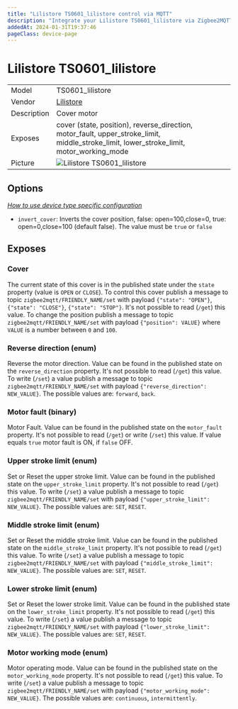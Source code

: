 ```yaml
---
title: "Lilistore TS0601_lilistore control via MQTT"
description: "Integrate your Lilistore TS0601_lilistore via Zigbee2MQTT with whatever smart home infrastructure you are using without the vendor's bridge or gateway."
addedAt: 2024-01-31T19:37:46
pageClass: device-page
---
```


<!-- !!!! -->
<!-- ATTENTION: This file is auto-generated through docgen! -->
<!-- You can only edit the "Notes"-Section between the two comment lines "Notes BEGIN" and "Notes END". -->
<!-- Do not use h1 or h2 heading within "## Notes"-Section. -->
<!-- !!!! -->

# Lilistore TS0601_lilistore

|     |     |
|-----|-----|
| Model | TS0601_lilistore  |
| Vendor  | [Lilistore](/supported-devices/#v=Lilistore)  |
| Description | Cover motor |
| Exposes | cover (state, position), reverse_direction, motor_fault, upper_stroke_limit, middle_stroke_limit, lower_stroke_limit, motor_working_mode |
| Picture | ![Lilistore TS0601_lilistore](https://www.zigbee2mqtt.io/images/devices/TS0601_lilistore.png) |


<!-- Notes BEGIN: You can edit here. Add "## Notes" headline if not already present. -->


<!-- Notes END: Do not edit below this line -->



## Options
*[How to use device type specific configuration](../guide/configuration/devices-groups.md#specific-device-options)*

* `invert_cover`: Inverts the cover position, false: open=100,close=0, true: open=0,close=100 (default false). The value must be `true` or `false`


## Exposes

### Cover 
The current state of this cover is in the published state under the `state` property (value is `OPEN` or `CLOSE`).
To control this cover publish a message to topic `zigbee2mqtt/FRIENDLY_NAME/set` with payload `{"state": "OPEN"}`, `{"state": "CLOSE"}`, `{"state": "STOP"}`.
It's not possible to read (`/get`) this value.
To change the position publish a message to topic `zigbee2mqtt/FRIENDLY_NAME/set` with payload `{"position": VALUE}` where `VALUE` is a number between `0` and `100`.

### Reverse direction (enum)
Reverse the motor direction.
Value can be found in the published state on the `reverse_direction` property.
It's not possible to read (`/get`) this value.
To write (`/set`) a value publish a message to topic `zigbee2mqtt/FRIENDLY_NAME/set` with payload `{"reverse_direction": NEW_VALUE}`.
The possible values are: `forward`, `back`.

### Motor fault (binary)
Motor Fault.
Value can be found in the published state on the `motor_fault` property.
It's not possible to read (`/get`) or write (`/set`) this value.
If value equals `true` motor fault is ON, if `false` OFF.

### Upper stroke limit (enum)
Set or Reset the upper stroke limit.
Value can be found in the published state on the `upper_stroke_limit` property.
It's not possible to read (`/get`) this value.
To write (`/set`) a value publish a message to topic `zigbee2mqtt/FRIENDLY_NAME/set` with payload `{"upper_stroke_limit": NEW_VALUE}`.
The possible values are: `SET`, `RESET`.

### Middle stroke limit (enum)
Set or Reset the middle stroke limit.
Value can be found in the published state on the `middle_stroke_limit` property.
It's not possible to read (`/get`) this value.
To write (`/set`) a value publish a message to topic `zigbee2mqtt/FRIENDLY_NAME/set` with payload `{"middle_stroke_limit": NEW_VALUE}`.
The possible values are: `SET`, `RESET`.

### Lower stroke limit (enum)
Set or Reset the lower stroke limit.
Value can be found in the published state on the `lower_stroke_limit` property.
It's not possible to read (`/get`) this value.
To write (`/set`) a value publish a message to topic `zigbee2mqtt/FRIENDLY_NAME/set` with payload `{"lower_stroke_limit": NEW_VALUE}`.
The possible values are: `SET`, `RESET`.

### Motor working mode (enum)
Motor operating mode.
Value can be found in the published state on the `motor_working_mode` property.
It's not possible to read (`/get`) this value.
To write (`/set`) a value publish a message to topic `zigbee2mqtt/FRIENDLY_NAME/set` with payload `{"motor_working_mode": NEW_VALUE}`.
The possible values are: `continuous`, `intermittently`.


